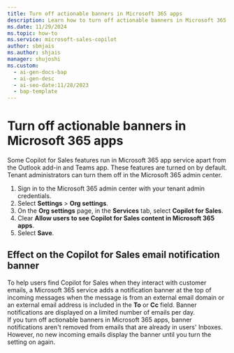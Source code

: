 ```yaml
---
title: Turn off actionable banners in Microsoft 365 apps
description: Learn how to turn off actionable banners in Microsoft 365 apps.
ms.date: 11/29/2024
ms.topic: how-to
ms.service: microsoft-sales-copilot
author: sbmjais
ms.author: shjais
manager: shujoshi
ms.custom:
  - ai-gen-docs-bap
  - ai-gen-desc
  - ai-seo-date:11/28/2023
  - bap-template
---
```


# Turn off actionable banners in Microsoft 365 apps

Some Copilot for Sales features run in Microsoft 365 app service apart from the Outlook add-in and Teams app. These features are turned on by default. Tenant administrators can turn them off in the Microsoft 365 admin center.

1. Sign in to the Microsoft 365 admin center with your tenant admin credentials.  
1. Select **Settings** > **Org settings**.  
1. On the **Org settings** page, in the **Services** tab, select **Copilot for Sales**.  
1. Clear **Allow users to see Copilot for Sales content in Microsoft 365 apps**.  
1. Select **Save**.

## Effect on the Copilot for Sales email notification banner

To help users find Copilot for Sales when they interact with customer emails, a Microsoft 365 service adds a notification banner at the top of incoming messages when the message is from an external email domain or an external email address is included in the **To** or **Cc** field. Banner notifications are displayed on a limited number of emails per day.  
If you turn off actionable banners in Microsoft 365 apps, banner notifications aren't removed from emails that are already in users' Inboxes. However, no new incoming emails display the banner until you turn the setting on again.
